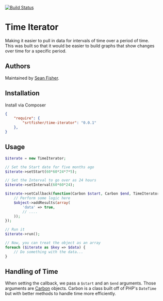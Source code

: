 [![Build Status](https://travis-ci.org/srtfisher/time-iterator.png?branch=master)](https://travis-ci.org/srtfisher/time-iterator)

# Time Iterator

Making it easier to pull in data for intervals of time over a period of time. This was built so that 
it would be easier to build graphs that show changes over time for a specific period.

## Authors

Maintained by [Sean Fisher](https://github.com/srtfisher).

## Installation

Install via Composer

```json
{
    "require": {
        "srtfisher/time-iterator": "0.0.1"
    },
}
```

## Usage

```php
$iterate = new TimeIterator;

// Set the Start date for five months ago
$iterate->setStart(60*60*24*7*5);

// Set the Interval to go over as 24 hours
$iterate->setInterval(60*60*24);

$iterate->setCallback(function(Carbon $start, Carbon $end, TimeIterator $object) {
    // Perform some logic here
    $object->addResults(array(
        'data' => true,
        // ....
    ));
});

// Run it
$iterate->run();

// Now, you can treat the object as an array
foreach ($iterate as $key => $data) {
    // Do something with the data...
}

```

## Handling of Time

When setting the callback, we pass a `$start` and an `$end` arguments. Those arguments are [Carbon](https://github.com/briannesbitt/Carbon) objects. Carbon is a class built off of PHP's `DateTime` but with better methods to handle time more efficiently.
